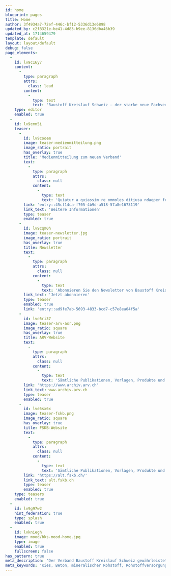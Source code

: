 ```yaml
---
id: home
blueprint: pages
title: Home
author: 3f4934a7-72ef-446c-bf12-5336d13e6898
updated_by: c2f8321e-be41-4d83-b9ee-8136dba46b39
updated_at: 1714659479
template: default
layout: layout/default
debug: false
page_elements:
  -
    id: lv9c16y7
    content:
      -
        type: paragraph
        attrs:
          class: lead
        content:
          -
            type: text
            text: 'Baustoff Kreislauf Schweiz – der starke neue Fachverband: Wir wollen die Zukunft der Bau- und Recyclingwirtschaft in der Schweiz prägen und mitgestalten.'
    type: editor
    enabled: true
  -
    id: lv9cmn5i
    teaser:
      -
        id: lv9cooem
        image: teaser-medienmitteilung.png
        image_ratio: portrait
        has_overlay: true
        title: 'Medienmitteilung zum neuen Verband'
        text:
          -
            type: paragraph
            attrs:
              class: null
            content:
              -
                type: text
                text: 'Quiatur a quiassim re ommoles ditiusa ndaeper ferovitas re volupid ut.'
        link: 'entry::45cf14ca-f705-4b9d-a518-57a8e1673119'
        link_text: 'Weitere Informationen'
        type: teaser
        enabled: true
      -
        id: lv9cqm0h
        image: teaser-newsletter.jpg
        image_ratio: portrait
        has_overlay: true
        title: Newsletter
        text:
          -
            type: paragraph
            attrs:
              class: null
            content:
              -
                type: text
                text: 'Abonnieren Sie den Newsletter von Baustoff Kreislauf Schweiz!'
        link_text: 'Jetzt abonnieren'
        type: teaser
        enabled: true
        link: 'entry::ad9fe7ab-5693-4833-bcd7-c57e8ea04f5a'
      -
        id: lve5ri37
        image: teaser-arv-asr.png
        image_ratio: square
        has_overlay: true
        title: ARV-Website
        text:
          -
            type: paragraph
            attrs:
              class: null
            content:
              -
                type: text
                text: 'Sämtliche Publikationen, Vorlagen, Produkte und Stellungnahmen des ehemaligen Verbands finden Sie bis auf Weiteres auf der bisherigen Baustoffrecycling Schweiz-Website.'
        link: 'https://www.archiv.arv.ch'
        link_text: www.archiv.arv.ch
        type: teaser
        enabled: true
      -
        id: lve5sx6x
        image: teaser-fskb.png
        image_ratio: square
        has_overlay: true
        title: FSKB-Website
        text:
          -
            type: paragraph
            attrs:
              class: null
            content:
              -
                type: text
                text: 'Sämtliche Publikationen, Vorlagen, Produkte und Stellungnahmen des ehemaligen Verbands finden Sie bis auf Weiteres auf der bisherigen FSKB-Website.'
        link: 'https://alt.fskb.ch/'
        link_text: alt.fskb.ch
        type: teaser
        enabled: true
    type: teasers
    enabled: true
  -
    id: lv9g97w2
    hint_federation: true
    type: splash
    enabled: true
  -
    id: lvkniegh
    image: mood/bks-mood-home.jpg
    type: image
    enabled: true
    fullscreen: false
has_pattern: true
meta_description: 'Der Verband Baustoff Kreislauf Schweiz gewährleistet das werterhaltende Schliessen der Kreisläufe und setzt sich für den sorgsamen Umgang mit mineralischen Rohstoffen, Natur und Umwelt ein. Er vertritt die Interessen der Kies-, Beton-, und Recylingbranche gegenüber dem Bund, den Kantonen, den Fachpersonen sowie der Öffentlichkeit, fördert die branchenspezifische Bildung und bietet den Mitgliedern massgeschneiderte Dienstleistungen an.'
meta_keywords: 'Kies, Beton, mineralischer Rohstoff, Rohstoffversorgung, Rohstoffentsorgung, Rohstoffsicherheit, Recycling, Deponien, Baustoffrecycling, Kreislauf, Schliessen Kreisläufe, Kreislaufwirtschaft, Baustoffkreislauf, Rückbau, Baustoff, Natur, Boden, Rekultivierung, Nachhaltigkeit, Lebensraum, Biodiversität, Inspektorat, FSKB, arv, Entsorgung, Altlasten, Aushub, Rückbaumaterial, Bausperrgut, Gewerbeabfall, Altholzindustrie, Raumplanung, Kiesgrube, Betonwerk, Recyclingwerk, Schweiz'
---
```

